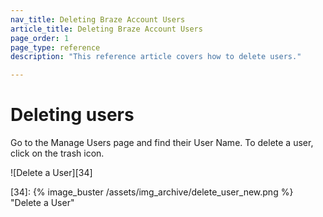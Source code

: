 ```yaml
---
nav_title: Deleting Braze Account Users
article_title: Deleting Braze Account Users
page_order: 1
page_type: reference
description: "This reference article covers how to delete users."

---
```


# Deleting users

 Go to the Manage Users page and find their User Name. To delete a user, click on the trash icon.

![Delete a User][34]

[34]: {% image_buster /assets/img_archive/delete_user_new.png %} "Delete a User"
